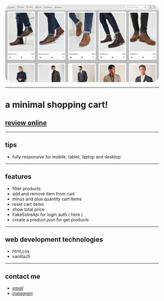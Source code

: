 <div align="center">
  <img src="screenshot.png" style="border-radius:20px">
</div>

---

# a minimal shopping cart!

## [review online](https://hadikia.github.io/shoppingCart/)

---

## tips

- fully responsive for mobile, tablet, laptop and desktop

---

## features

- filter products
- add and remove item from cart
- minus and plus quantity cart items
- reset cart items
- show total price
- FakeSotreApi for login auth ( here )
- create a product.json for get products

---

## web development technologies

- html,css
- vanillaJS

---

## contact me

- _[email](mailto:hadikiamarzi@protonmail.com)_
- _[instagram](https://www.instagram.com/ihadikia)_
